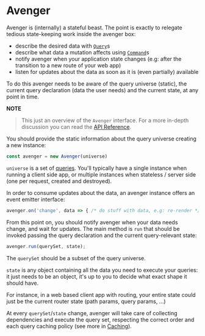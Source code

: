 # Avenger

Avenger is (internally) a stateful beast. The point is exactly to relegate tedious state-keeping work inside the avenger box:

- describe the desired data with [`Query`](Queries.html)s
- describe what data a mutation affects using [`Command`](Commands.html)s
- notify avenger when your application state changes (e.g: after the transition to a new route of your web app)
- listen for updates about the data as soon as it is (even partially) available

To do this avenger needs to be aware of the query universe (static), the current query declaration (data the user needs) and the current state, at any point in time.

**NOTE**
> This just an overview of the `Avenger` interface. For a more in-depth discussion you can read the [API Reference](../api/Avenger.html).

You should provide the static information about the query universe creating a new instance:

```js
const avenger = new Avenger(universe)
```

`universe` is a set of [queries](../api/Query.html).
You'll typically have a single instance when running a client side app, or multiple instances when stateless / server side (one per request, created and destroyed).

In order to consume updates about the data, an avenger instance offers an event emitter interface:

```js
avenger.on('change', data => { /* do stuff with data, e.g: re-render */ });
```

From this point on, you should notify avenger when your data needs change, and wait for updates. The main method is `run` that should be invoked passing the query declaration and the current query-relevant state:

```js
avenger.run(querySet, state);
```

The `querySet` should be a subset of the query universe.

`state` is any object containing all the data you need to execute your queries: it just needs to be an object, it's up to you to decide what exact shape it should have.

For instance, in a web based client app with routing, your entire state could just be the current router state (path params, query params, ...)

At every `querySet`/`state` change, avenger will take care of collecting dependencies and execute the query set, respecting the correct order and each query caching policy (see more in [Caching](Caching.html)).